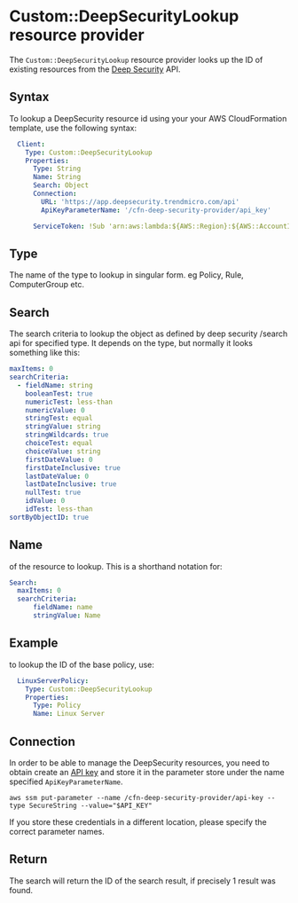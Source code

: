 # Custom::DeepSecurityLookup resource provider
The `Custom::DeepSecurityLookup` resource provider looks up the ID of existing resources from the [Deep Security](https://automation.deepsecurity.trendmicro.com/) API.

## Syntax
To lookup a DeepSecurity resource id using your your AWS CloudFormation template, use the following syntax:

```yaml
  Client:
    Type: Custom::DeepSecurityLookup
    Properties:
      Type: String
      Name: String
      Search: Object
      Connection:
        URL: 'https://app.deepsecurity.trendmicro.com/api'
        ApiKeyParameterName: '/cfn-deep-security-provider/api_key'

      ServiceToken: !Sub 'arn:aws:lambda:${AWS::Region}:${AWS::AccountId}:function:cfn-deep-security-provider'
```
## Type
The name of the type to lookup in singular form. eg Policy, Rule, ComputerGroup etc.


## Search
The search criteria to lookup the object as defined by deep security /search api for specified type. It depends on the type,
but normally it looks something like this:

```yaml
maxItems: 0
searchCriteria:
  - fieldName: string
    booleanTest: true
    numericTest: less-than
    numericValue: 0
    stringTest: equal
    stringValue: string
    stringWildcards: true
    choiceTest: equal
    choiceValue: string
    firstDateValue: 0
    firstDateInclusive: true
    lastDateValue: 0
    lastDateInclusive: true
    nullTest: true
    idValue: 0
    idTest: less-than
sortByObjectID: true
```

## Name
of the resource to lookup.  This is a shorthand notation for: 
```yaml
Search: 
  maxItems: 0
  searchCriteria:
      fieldName: name
      stringValue: Name
```

## Example
to lookup the ID of the base policy, use:

```yaml
  LinuxServerPolicy:
    Type: Custom::DeepSecurityLookup
    Properties:
      Type: Policy
      Name: Linux Server
```

## Connection
In order to be able to manage the DeepSecurity resources, you need to obtain create an [API key](https://help.deepsecurity.trendmicro.com/create-api-key.html) and 
store it in the parameter store  under the name specified `ApiKeyParameterName`.

```
aws ssm put-parameter --name /cfn-deep-security-provider/api-key --type SecureString --value="$API_KEY"
```
If you store these credentials in a different location, please specify the correct parameter names.

## Return
The search will return the ID of the search result, if precisely 1 result was found.
